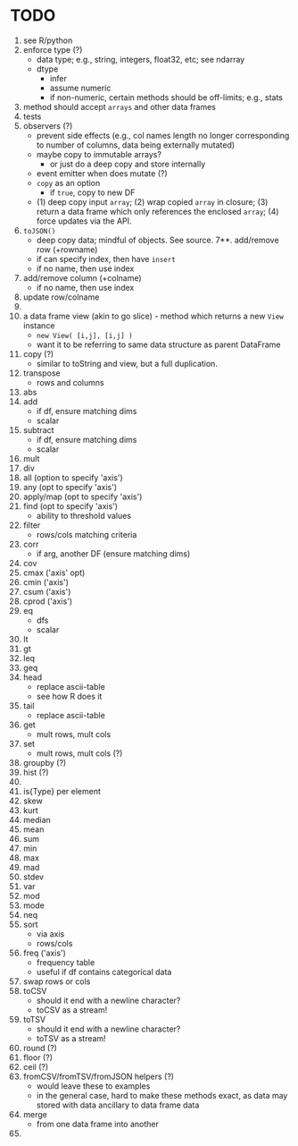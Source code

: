 TODO
====

1. see R/python
2. enforce type (?)
	- 	data type; e.g., string, integers, float32, etc; see ndarray
	-	dtype
		- 	infer
		- 	assume numeric
		-	if non-numeric, certain methods should be off-limits; e.g., stats
3. method should accept `arrays` and other data frames
4. tests
5. observers (?)
	-	prevent side effects (e.g., col names length no longer corresponding to number of columns, data being externally mutated)
	- 	maybe copy to immutable arrays?
		- 	or just do a deep copy and store internally
	-	event emitter when does mutate (?)
	-	`copy` as an option
		-	if `true`, copy to new DF
	-	(1) deep copy input `array`; (2) wrap copied `array` in closure; (3) return a data frame which only references the enclosed `array`; (4) force updates via the API.
6. `toJSON()`
	- 	deep copy data; mindful of objects. See source.
7**. add/remove row (+rowname)
	-	if can specify index, then have `insert`
	-	if no name, then use index
8. add/remove column (+colname)
	-	if no name, then use index
9. update row/colname
10. 
11. a data frame view (akin to go slice)	-	method which returns a new `View` instance
	-	`new View( [i,j], [i,j] )`
	-	want it to be referring to same data structure as parent DataFrame
12. copy (?)
	-	similar to toString and view, but a full duplication.
13. transpose
	-	rows and columns
14. abs
15. add
	-	if df, ensure matching dims
	-	scalar
16. subtract
	-	if df, ensure matching dims
	- 	scalar
17. mult
18. div
19. all (option to specify 'axis')
20. any (opt to specify 'axis')
21. apply/map (opt to specify 'axis')
22. find (opt to specify 'axis')
	-	ability to threshold values
23. filter
	-	rows/cols matching criteria
24. corr
	-	if arg, another DF (ensure matching dims)
25. cov
26. cmax ('axis' opt)
27. cmin ('axis')
28. csum ('axis')
29. cprod ('axis')
30. eq
	-	dfs
	-	scalar
31. lt
32. gt
33. leq
34. geq
35. head
	-	replace ascii-table
	- 	see how R does it
36. tail
	-	replace ascii-table
37. get
	-	mult rows, mult cols
38. set
	-	mult rows, mult cols (?)
39. groupby (?)
40. hist (?)
41. 
42. is{Type} per element
43. skew
44. kurt
45. median
46. mean
47. sum
48. min
49. max
50. mad
51. stdev
52. var
53. mod
54. mode
55. neq
56. sort
	- 	via axis
	-	rows/cols
57. freq ('axis')
	-	frequency table
	-	useful if df contains categorical data
58. swap rows or cols
59. toCSV
	-	should it end with a newline character?
	-	toCSV as a stream!
60. toTSV
	-	should it end with a newline character?
	-	toTSV as a stream!
61. round (?)
62. floor (?)
63. ceil (?)
64. fromCSV/fromTSV/fromJSON helpers (?)
	-	would leave these to examples
	-	in the general case, hard to make these methods exact, as data may stored with data ancillary to data frame data
65. merge
	-	from one data frame into another
66. 
